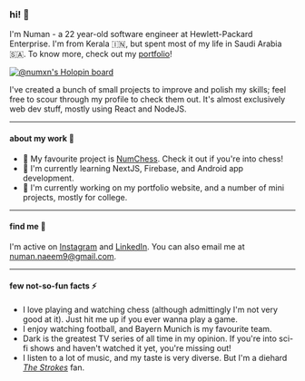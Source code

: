 ### hi! 👋
I'm Numan - a 22 year-old software engineer at Hewlett-Packard Enterprise. I'm from Kerala 🇮🇳, but spent most of my life in Saudi Arabia 🇸🇦. To know more, check out my [portfolio](https://numxn.netlify.app)!

[![@numxn's Holopin board](https://holopin.io/api/user/board?user=numxn)](https://holopin.io/@numxn)

I've created a bunch of small projects to improve and polish my skills; feel free to scour through my profile to check them out. It's almost exclusively web dev stuff, mostly using React and NodeJS. 

***

#### about my work 📖
- 🌟 My favourite project is [NumChess](https://github.com/numannaeem/num-chess). Check it out if you're into chess!
- 🌱 I'm currently learning NextJS, Firebase, and Android app development.
- 🔭 I'm currently working on my portfolio website, and a number of mini projects, mostly for college. 

***

#### find me 🔎

I'm active on [Instagram](https://instagram.com/num4n_) and [LinkedIn](https://linkedin.com/in/numanhere). You can also email me at [numan.naeem9@gmail.com](mailto:www.numan.naeem9@gmail.com).

***

#### few not-so-fun facts ⚡

- I love playing and watching chess (although admittingly I'm not very good at it). Just hit me up if you ever wanna play a game.
- I enjoy watching football, and Bayern Munich is my favourite team.
- Dark is the greatest TV series of all time in my opinion. If you're into sci-fi shows and haven't watched it yet, you're missing out!
- I listen to a lot of music, and my taste is very diverse. But I'm a diehard [_The Strokes_](https://open.spotify.com/artist/0epOFNiUfyON9EYx7Tpr6V) fan.


<!--
**numannaeem/numannaeem** is a ✨ _special_ ✨ repository because its `README.md` (this file) appears on your GitHub profile.

Here are some ideas to get you started:

- 🔭 I’m currently working on ...
- 🌱 I’m currently learning ...
- 👯 I’m looking to collaborate on ...
- 🤔 I’m looking for help with ...
- 💬 Ask me about ...
- 📫 How to reach me: ...
- 😄 Pronouns: ...
- ⚡ Fun fact: ...
-->
